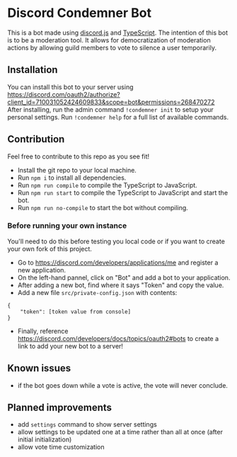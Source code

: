 # Discord Condemner Bot
This is a bot made using [discord.js](https://discord.js.org/) and [TypeScript](https://www.typescriptlang.org/).
The intention of this bot is to be a moderation tool. It allows for democratization of moderation actions by allowing guild members to vote to silence a user temporarily.

## Installation
You can install this bot to your server using https://discord.com/oauth2/authorize?client_id=710031052424609833&scope=bot&permissions=268470272
After installing, run the admin command `!condemner init` to setup your personal settings.
Run `!condemner help` for a full list of available commands.

## Contribution
Feel free to contribute to this repo as you see fit!
- Install the git repo to your local machine.
- Run `npm i` to install all dependencies.
- Run `npm run compile` to compile the TypeScript to JavaScript.
- Run `npm run start` to compile the TypeScript to JavaScript and start the bot.
- Run `npm run no-compile` to start the bot without compiling.

### Before running your own instance
You'll need to do this before testing you local code or if you want to create your own fork of this project.
- Go to https://discord.com/developers/applications/me and register a new application.
- On the left-hand pannel, click on "Bot" and add a bot to your application.
- After adding a new bot, find where it says "Token" and copy the value.
- Add a new file `src/private-config.json` with contents:
```
{
    "token": [token value from console]
}
```
- Finally, reference https://discord.com/developers/docs/topics/oauth2#bots to create a link to add your new bot to a server!

## Known issues
- if the bot goes down while a vote is active, the vote will never conclude.

## Planned improvements
- add `settings` command to show server settings
- allow settings to be updated one at a time rather than all at once (after initial initialization)
- allow vote time customization
